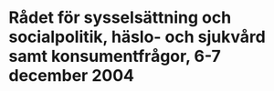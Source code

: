 # Rådet för sysselsättning och socialpolitik, häslo- och sjukvård samt konsumentfrågor, 6-7 december 2004


